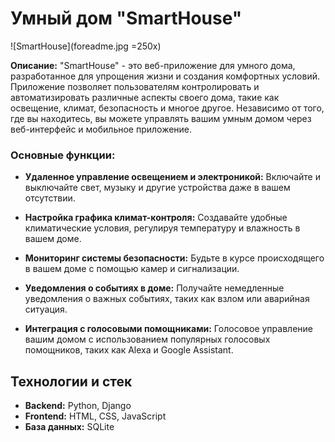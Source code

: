 # Умный дом "SmartHouse"

![SmartHouse](foreadme.jpg =250x)

**Описание:** "SmartHouse" - это веб-приложение для умного дома, разработанное для упрощения жизни и создания комфортных условий. Приложение позволяет пользователям контролировать и автоматизировать различные аспекты своего дома, такие как освещение, климат, безопасность и многое другое. Независимо от того, где вы находитесь, вы можете управлять вашим умным домом через веб-интерфейс и мобильное приложение.

### Основные функции:

- **Удаленное управление освещением и электроникой:** Включайте и выключайте свет, музыку и другие устройства даже в вашем отсутствии.

- **Настройка графика климат-контроля:** Создавайте удобные климатические условия, регулируя температуру и влажность в вашем доме.

- **Мониторинг системы безопасности:** Будьте в курсе происходящего в вашем доме с помощью камер и сигнализации.

- **Уведомления о событиях в доме:** Получайте немедленные уведомления о важных событиях, таких как взлом или аварийная ситуация.

- **Интеграция с голосовыми помощниками:** Голосовое управление вашим домом с использованием популярных голосовых помощников, таких как Alexa и Google Assistant.

## Технологии и стек

- **Backend:** Python, Django
- **Frontend:** HTML, CSS, JavaScript
- **База данных:** SQLite
